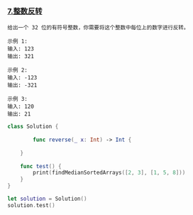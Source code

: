 ### [7.整数反转](https://leetcode-cn.com/problems/reverse-integer/)

```
给出一个 32 位的有符号整数，你需要将这个整数中每位上的数字进行反转。

示例 1:
输入: 123
输出: 321

示例 2:
输入: -123
输出: -321

示例 3:
输入: 120
输出: 21
```

```swift
class Solution {
    
		func reverse(_ x: Int) -> Int {
        
    }
  
    func test() {
        print(findMedianSortedArrays([2, 3], [1, 5, 8]))
    }
}

let solution = Solution()
solution.test()
```

